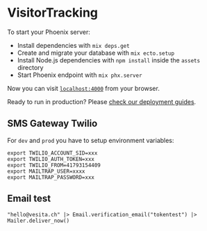 # VisitorTracking

To start your Phoenix server:

  * Install dependencies with `mix deps.get`
  * Create and migrate your database with `mix ecto.setup`
  * Install Node.js dependencies with `npm install` inside the `assets` directory
  * Start Phoenix endpoint with `mix phx.server`

Now you can visit [`localhost:4000`](http://localhost:4000) from your browser.

Ready to run in production? Please [check our deployment guides](https://hexdocs.pm/phoenix/deployment.html).

## SMS Gateway Twilio
For `dev` and `prod` you have to setup environment variables:
```
export TWILIO_ACCOUNT_SID=xxx
export TWILIO_AUTH_TOKEN=xxx
export TWILIO_FROM=41793154409
export MAILTRAP_USER=xxxx
export MAILTRAP_PASSWORD=xxx
```

## Email test
```
"hello@vesita.ch" |> Email.verification_email("tokentest") |> Mailer.deliver_now()
```	